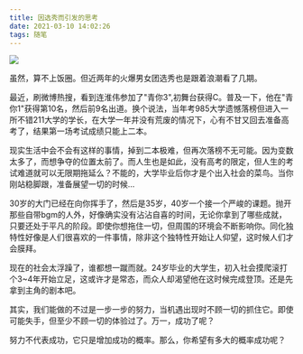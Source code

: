 ```yaml
---
title: 因选秀而引发的思考
date: 2021-03-10 14:02:26
tags: 随笔
---
```


![](./public/assets/zs.jpeg)

虽然，算不上饭圈。但近两年的火爆男女团选秀也是跟着浪潮看了几期。

最近，刷微博热搜，看到连淮伟参加了"青你3",初舞台获得C。普及一下，他在"青你1"获得第10名，然后前9名出道。换个说法，当年考985大学遗憾落榜但进入一所不错211大学的学长，在大学一年并没有荒废的情况下，心有不甘又回去准备高考了，结果第一场考试成绩只能上二本。
<!--more-->
现实生活中会不会有这样的事情，掉到二本极难，但再次落榜不无可能。因为变数太多了，而想争夺的位置太前了。而人生也是如此，没有高考的限定，但人生的考试难道就可以无限期拖延么？不能的，大学毕业后你才是个出入社会的菜鸟。当你刚站稳脚跟，准备展望一切的时候...

30岁的大门已经在向你挥手了，然后是35岁，40岁一个接一个严峻的课题。抛开那些自带bgm的人外，好像确实没有沾沾自喜的时间，无论你拿到了哪些成就，只要还处于平凡的阶段。即使你想拖住一切，但周围的环境会不断影响你。同化独特性好像是人们很喜欢的一件事情，除非这个独特性开始让人仰望，这时候人们才会膜拜。

现在的社会太浮躁了，谁都想一蹴而就。24岁毕业的大学生，初入社会摸爬滚打个3~4年开始立足，这或许才是常态，而众人却渴望他在这时候完成登顶。还是先拿到主角的剧本吧。

其实，我们能做的不过是一步一步的努力，当机遇出现时不顾一切的抓住它。即使可能失手，但至少不顾一切的体验过了。万一，成功了呢？

努力不代表成功，它只是增加成功的概率。那么，你希望有多大的概率成功呢？











